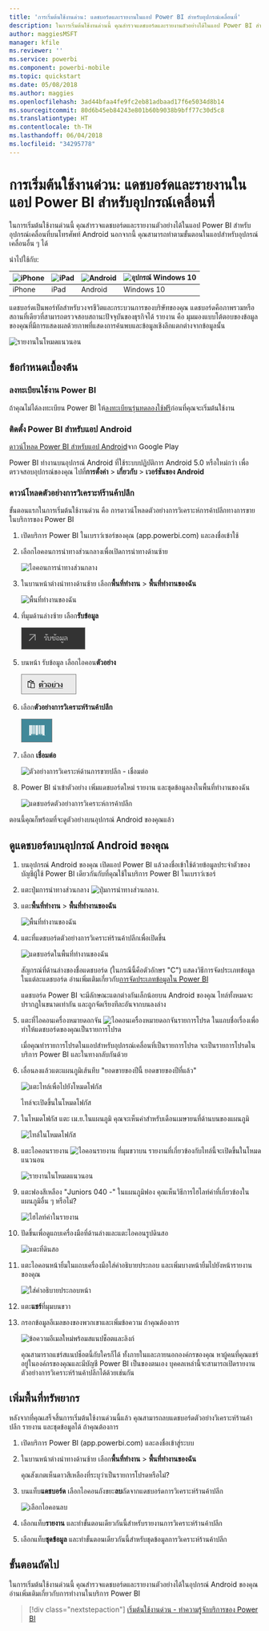 ```yaml
---
title: 'การเริ่มต้นใช้งานด่วน: แดชบอร์ดและรายงานในแอป Power BI สำหรับอุปกรณ์เคลื่อนที่'
description: ในการเริ่มต้นใช้งานด่วนนี้ คุณสำรวจแดชบอร์ดและรายงานตัวอย่างได้ในแอป Power BI สำหรับอุปกรณ์เคลื่อนที่
author: maggiesMSFT
manager: kfile
ms.reviewer: ''
ms.service: powerbi
ms.component: powerbi-mobile
ms.topic: quickstart
ms.date: 05/08/2018
ms.author: maggies
ms.openlocfilehash: 3ad44bfaa4fe9fc2eb81adbaad17f6e5034d8b14
ms.sourcegitcommit: 80d6b45eb84243e801b60b9038b9bff77c30d5c8
ms.translationtype: HT
ms.contentlocale: th-TH
ms.lasthandoff: 06/04/2018
ms.locfileid: "34295778"
---
```

# <a name="quickstart-explore-dashboards-and-reports-in-the-power-bi-mobile-apps"></a>การเริ่มต้นใช้งานด่วน: แดชบอร์ดและรายงานในแอป Power BI สำหรับอุปกรณ์เคลื่อนที่
ในการเริ่มต้นใช้งานด่วนนี้ คุณสำรวจแดชบอร์ดและรายงานตัวอย่างได้ในแอป Power BI สำหรับอุปกรณ์เคลื่อนที่บนโทรศัพท์ Android นอกจากนี้ คุณสามารถทำตามขั้นตอนในแอปสำหรับอุปกรณ์เคลื่อนอื่น ๆ ได้ 

นำไปใช้กับ:

| ![iPhone](media/mobile-apps-quickstart-view-dashboard-report/iphone-logo-30-px.png) | ![iPad](media/mobile-apps-quickstart-view-dashboard-report/ipad-logo-30-px.png) | ![Android ](media/mobile-apps-quickstart-view-dashboard-report/android-logo-30-px.png) | ![อุปกรณ์ Windows 10](media/mobile-apps-quickstart-view-dashboard-report/win-10-logo-30-px.png) |
|:--- |:--- |:--- |:--- |
| iPhone | iPad | Android | Windows 10 |

แดชบอร์ดเป็นพอร์ทัลสำหรับวงจรชีวิตและกระบวนการของบริษัทของคุณ แดชบอร์ดคือภาพรวมหรือสถานที่เดียวที่สามารถตรวจสอบสถานะปัจจุบันของธุรกิจได้ รายงาน คือ มุมมองแบบโต้ตอบของข้อมูลของคุณที่มีการแสดงผลด้วยภาพที่แสดงการค้นพบและข้อมูลเชิงลึกแตกต่างจากข้อมูลนั้น 

![รายงานในโหมดแนวนอน](media/mobile-apps-quickstart-view-dashboard-report/power-bi-android-quickstart-report.png)

## <a name="prerequisites"></a>ข้อกำหนดเบื้องต้น

### <a name="sign-up-for-power-bi"></a>ลงทะเบียนใช้งาน Power BI
ถ้าคุณไม่ได้ลงทะเบียน Power BI ให้[ลงทะเบียนรุ่นทดลองใช้ฟรี](https://app.powerbi.com/signupredirect?pbi_source=web)ก่อนที่คุณจะเริ่มต้นใช้งาน

### <a name="install-the-power-bi-for-android-app"></a>ติดตั้ง Power BI สำหรับแอป Android
[ดาวน์โหลด Power BI สำหรับแอป Android](http://go.microsoft.com/fwlink/?LinkID=544867)จาก Google Play

Power BI ทำงานบนอุปกรณ์ Android ที่ใช้ระบบปฏิบัติการ Android 5.0 หรือใหม่กว่า เพื่อตรวจสอบอุปกรณ์ของคุณ ไปที่**การตั้งค่า** > **เกี่ยวกับ** > **เวอร์ชันของ Android**

### <a name="download-the-retail-analysis-sample"></a>ดาวน์โหลดตัวอย่างการวิเคราะห์ร้านค้าปลีก
ขั้นตอนแรกในการเริ่มต้นใช้งานด่วน คือ การดาวน์โหลดตัวอย่างการวิเคราะห์การค้าปลีกทางการขายในบริการของ Power BI

1. เปิดบริการ Power BI ในเบราว์เซอร์ของคุณ (app.powerbi.com) และลงชื่อเข้าใช้

1. เลือกไอคอนการนำทางส่วนกลางเพื่อเปิดการนำทางด้านซ้าย

    ![ไอคอนการนำทางส่วนกลาง](media/mobile-apps-quickstart-view-dashboard-report/power-bi-android-quickstart-global-nav-icon.png)

2. ในบานหน้าต่างนำทางด้านซ้าย เลือก**พื้นที่ทำงาน** > **พื้นที่ทำงานของฉัน**

    ![พื้นที่ทำงานของฉัน](media/mobile-apps-quickstart-view-dashboard-report/power-bi-android-quickstart-my-workspace.png)

3. ที่มุมด้านล่างซ้าย เลือก**รับข้อมูล**
   
    ![รับข้อมูล](media/mobile-apps-quickstart-view-dashboard-report/power-bi-get-data.png)

3. บนหน้า รับข้อมูล เลือกไอคอน**ตัวอย่าง**
   
   ![ไอคอนตัวอย่าง](media/mobile-apps-quickstart-view-dashboard-report/power-bi-samples-icon.png)

4. เลือก**ตัวอย่างการวิเคราะห์ร้านค้าปลีก**
 
    ![ตัวอย่างการวิเคราะห์การค้าปลีก](media/mobile-apps-quickstart-view-dashboard-report/power-bi-rs.png)
 
8. เลือก **เชื่อมต่อ**  
  
   ![ตัวอย่างการวิเคราะห์ด้านการขายปลีก - เชื่อมต่อ](media/mobile-apps-quickstart-view-dashboard-report/retail16.png)
   
5. Power BI นำเข้าตัวอย่าง เพิ่มแดชบอร์ดใหม่ รายงาน และชุดข้อมูลลงในพื้นที่ทำงานของฉัน
   
   ![แดชบอร์ดตัวอย่างการวิเคราะห์การค้าปลีก](media/mobile-apps-quickstart-view-dashboard-report/power-bi-service-opportunity-sample.png)

ตอนนี้คุณก็พร้อมที่จะดูตัวอย่างบนอุปกรณ์ Android ของคุณแล้ว

## <a name="view-a-dashboard-on-your-android-device"></a>ดูแดชบอร์ดบนอุปกรณ์ Android ของคุณ
1. บนอุปกรณ์ Android ของคุณ เปิดแอป Power BI แล้วลงชื่อเข้าใช้ด้วยข้อมูลประจำตัวของบัญชีผู้ใช้ Power BI เดียวกันกับที่คุณใช้ในบริการ Power BI ในเบราว์เซอร์

1.  แตะปุ่มการนำทางส่วนกลาง ![ปุ่มการนำทางส่วนกลาง](media/mobile-ipad-app-get-started/power-bi-iphone-global-nav-button.png).

2.  แตะ**พื้นที่ทำงาน** > **พื้นที่ทำงานของฉัน**

    ![พื้นที่ทำงานของฉัน](media/mobile-apps-quickstart-view-dashboard-report/power-bi-android-quickstart-workspaces.png)

3. แตะที่แดชบอร์ดตัวอย่างการวิเคราะห์ร้านค้าปลีกเพื่อเปิดขึ้น
 
    ![แดชบอร์ดในพื้นที่ทำงานของฉัน](media/mobile-apps-quickstart-view-dashboard-report/power-bi-android-quickstart-open-retail.png)
   
    สัญกรณ์ที่ด้านล่างของชื่อแดชบอร์ด (ในกรณีนี้คือตัวอักษร "C") แสดงวิธีการจัดประเภทข้อมูลในแต่ละแดชบอร์ด อ่านเพิ่มเติมเกี่ยวกับ[การจัดประเภทข้อมูลใน Power BI](service-data-classification.md)

    แดชบอร์ด Power BI จะมีลักษณะแตกต่างกันเล็กน้อยบน Android ของคุณ ไทล์ทั้งหมดจะปรากฏในขนาดเท่ากัน และถูกจัดเรียงทีละอันจากบนลงล่าง

4. แตะที่ไอคอนเครื่องหมายดอกจัน ![ไอคอนเครื่องหมายดอกจันรายการโปรด](media/mobile-apps-quickstart-view-dashboard-report/power-bi-android-quickstart-favorite-icon.png) ในแถบชื่อเรื่องเพื่อทำให้แดชบอร์ดของคุณเป็นรายการโปรด

    เมื่อคุณทำรายการโปรดในแอปสำหรับอุปกรณ์เคลื่อนที่เป็นรายการโปรด จะเป็นรายการโปรดในบริการ Power BI และในทางกลับกันด้วย

4. เลื่อนลงแล้วแตะแผนภูมิเส้นทึบ "ยอดขายของปีนี้ ยอดขายของปีที่แล้ว"

    ![แตะไทล์เพื่อไปยังโหมดโฟกัส](media/mobile-apps-quickstart-view-dashboard-report/power-bi-android-quickstart-tap-tile-fave.png)

    ไทล์จะเปิดขึ้นในโหมดโฟกัส

7. ในโหมดโฟกัส แตะ เม.ย.ในแผนภูมิ คุณจะเห็นค่าสำหรับเดือนเมษายนที่ด้านบนของแผนภูมิ

    ![ไทล์ในโหมดโฟกัส](media/mobile-apps-quickstart-view-dashboard-report/power-bi-android-quickstart-tile-focus.png)

8. แตะไอคอนรายงาน ![ไอคอนรายงาน](media/mobile-apps-quickstart-view-dashboard-report/power-bi-android-quickstart-report-icon.png) ที่มุมขวาบน รายงานที่เกี่ยวข้องกับไทล์นี้จะเปิดขึ้นในโหมดแนวนอน

    ![รายงานในโหมดแนวนอน](media/mobile-apps-quickstart-view-dashboard-report/power-bi-android-quickstart-report.png)

9. แตะฟองสีเหลือง "Juniors 040 -" ในแผนภูมิฟอง คุณเห็นวิธีการไฮไลท์ค่าที่เกี่ยวข้องในแผนภูมิอื่น ๆ หรือไม่? 

    ![ไฮไลท์ค่าในรายงาน](media/mobile-apps-quickstart-view-dashboard-report/power-bi-android-quickstart-cross-highlight.png)

10. ปัดขึ้นเพื่อดูแถบเครื่องมือที่ด้านล่างและแตะไอคอนรูปดินสอ

    ![แตะที่ดินสอ](media/mobile-apps-quickstart-view-dashboard-report/power-bi-android-quickstart-tap-pencil.png)

11. แตะไอคอนหน้ายิ้มในแถบเครื่องมือใส่คำอธิบายประกอบ และเพิ่มบางหน้ายิ้มไปยังหน้ารายงานของคุณ
 
    ![ใส่คำอธิบายประกอบหน้า](media/mobile-apps-quickstart-view-dashboard-report/power-bi-android-quickstart-annotate.png)

12. แตะ**แชร์**ที่มุมบนขวา

1. กรอกข้อมูลอีเมลของของพวกเขาและเพิ่มข้อความ ถ้าคุณต้องการ  

    ![ข้อความอีเมลใหม่พร้อมสแนปช็อตและลิงก์](media/mobile-apps-quickstart-view-dashboard-report/power-bi-android-quickstart-send-snapshot.png)

    คุณสามาราถแชร์สแนปช็อตนี้กับใครก็ได้ ทั้งภายในและภายนอกองค์กรของคุณ หาผู้คนที่คุณแชร์อยู่ในองค์กรของคุณและมีบัญชี Power BI เป็นของตนเอง บุคคลเหล่านี้จะสามารถเปิดรายงานตัวอย่างการวิเคราะห์ร้านค้าปลีกได้ด้วยเช่นกัน

## <a name="clean-up-resources"></a>เพิ่มพื้นที่ทรัพยากร

หลังจากที่คุณเสร็จสิ้นการเริ่มต้นใช้งานด่วนนี้แล้ว คุณสามารถลบแดชบอร์ดตัวอย่างวิเคราะห์ร้านค้าปลีก รายงาน และชุดข้อมูลได้ ถ้าคุณต้องการ

1. เปิดบริการ Power BI (app.powerbi.com) และลงชื่อเข้าสู่ระบบ

2. ในบานหน้าต่างนำทางด้านซ้าย เลือก**พื้นที่ทำงาน** > **พื้นที่ทำงานของฉัน**

    คุณสังเกตเห็นดาวสีเหลืองที่ระบุว่าเป็นรายการโปรดหรือไม่?

3. บนแท็บ**แดชบอร์ด** เลือกไอคอนถังขยะ**ลบ**ถัดจากแดชบอร์ดการวิเคราะห์ร้านค้าปลีก

    ![เลือกไอคอนลบ](media/mobile-apps-quickstart-view-dashboard-report/power-bi-android-quickstart-delete-retail.png)

4. เลือกแท็บ**รายงาน** และทำขั้นตอนเดียวกันนี้สำหรับรายงานการวิเคราะห์ร้านค้าปลีก

5. เลือกแท็บ**ชุดข้อมูล** และทำขั้นตอนเดียวกันนี้สำหรับชุดข้อมูลการวิเคราะห์ร้านค้าปลีก


## <a name="next-steps"></a>ขั้นตอนถัดไป

ในการเริ่มต้นใช้งานด่วนนี้ คุณสำรวจแดชบอร์ดและรายงานตัวอย่างได้ในอุปกรณ์ Android ของคุณ อ่านเพิ่มเติมเกี่ยวกับการทำงานในบริการ Power BI 

> [!div class="nextstepaction"]
> [เริ่มต้นใช้งานด่วน - ทำความรู้จักบริการของ Power BI](service-the-new-power-bi-experience.md)

